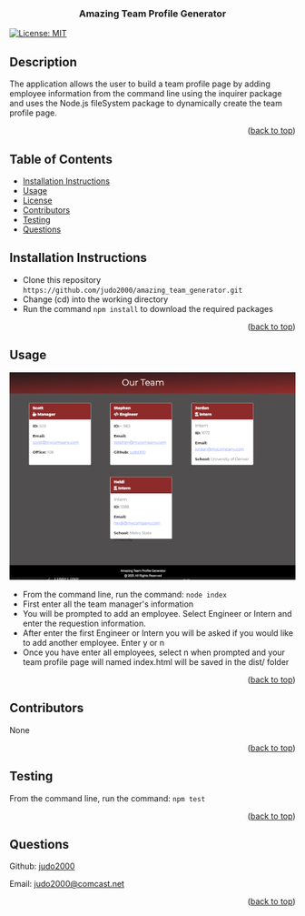 <div id="top"></div>
    <h3 align="center">Amazing Team Profile Generator</h3>

[![License: MIT](https://img.shields.io/badge/License-MIT-yellow.svg)](https://opensource.org/licenses/MIT)

## Description

The application allows the user to build a team profile page by adding employee information from the command line using the inquirer package and uses the Node.js fileSystem package to dynamically create the team profile page.

<p align="right">(<a href="#top">back to top</a>)</p>
  
  ## Table of Contents
  * [Installation Instructions](#installation-instructions)
  * [Usage](#usage)
  * [License](#license)
  * [Contributors](#contributors)
  * [Testing](#testing)
  * [Questions](#questions)

## Installation Instructions

<ul><li>Clone this repository <code>https://github.com/judo2000/amazing_team_generator.git</code></li><li>Change (cd) into the working directory</li><li>Run the command <code>npm install</code> to download the required packages</li></ul>
  
<p align="right">(<a href="#top">back to top</a>)</p>
  
## Usage
[![Poject Name Screen Shot][project-screenshot]](https://judo2000.github.io/amazing_team_generator/)
<ul><li>From the command line, run the command: <code>node index</code></li><li>First enter all the team manager's information</li><li>You will be prompted to add an employee.  Select Engineer or Intern and enter the requestion information.</li><li>After enter the first Engineer or Intern you will be asked if you would like to add another employee.  Enter y or n</li><li>Once you have enter all employees, select n when prompted and your team profile page will named index.html will be saved in the dist/ folder</li></ul>

<p align="right">(<a href="#top">back to top</a>)</p>
  
## Contributors
None

<p align="right">(<a href="#top">back to top</a>)</p>

## Testing

From the command line, run the command: <code>npm test</code>

<p align="right">(<a href="#top">back to top</a>)</p>

## Questions

Github: [judo2000](https://github.com/judo2000)<br/>

Email: [judo2000@comcast.net](judo2000@comcast.net)

<p align="right">(<a href="#top">back to top</a>)</p>

[project-name]: Amazing-Team-Generator
[project-screenshot]: team_generator_screenshot.png
